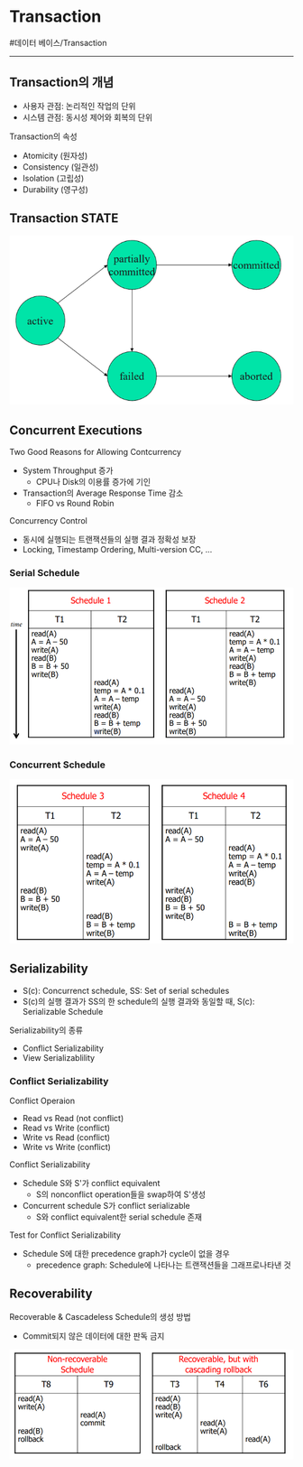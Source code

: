 # Transaction
#데이터 베이스/Transaction

---
## Transaction의 개념
- 사용자 관점: 논리적인 작업의 단위
- 시스템 관점: 동시성 제어와 회복의 단위

Transaction의 속성
- Atomicity (원자성)
- Consistency (일관성)
- Isolation (고립성)
- Durability (영구성)

## Transaction STATE

![](./img/Tran_1.PNG)

## Concurrent Executions
Two Good Reasons for Allowing Contcurrency
- System Throughput 증가
    - CPU나 Disk의 이용률 증가에 기인
- Transaction의 Average Response Time 감소
    - FIFO vs Round Robin

Concurrency Control
- 동시에 실행되는 트랜잭션들의 실행 결과 정확성 보장
- Locking, Timestamp Ordering, Multi-version CC, ...

### Serial Schedule

![](./img/Tran_2.PNG)

### Concurrent Schedule

![](./img/Tran_3.PNG)

## Serializability
- S(c): Concurrenct schedule, SS: Set of serial schedules
- S(c)의 실행 결과가 SS의 한 schedule의 실행 결과와 동일할 때, S(c): Serializable Schedule

Serializability의 종류
- Conflict Serializability
- View Serializablility

### Conflict Serializability
Conflict Operaion
- Read vs Read (not conflict)
- Read vs Write (conflict)
- Write vs Read (conflict)
- Write vs Write (conflict)

Conflict Serializability
- Schedule S와 S'가 conflict equivalent
    - S의 nonconflict operation들을 swap하여 S'생성
- Concurrent schedule S가 conflict serializable
    - S와 conflict equivalent한 serial schedule 존재

Test for Conflict Serializability
- Schedule S에 대한 precedence graph가 cycle이 없을 경우
    - precedence graph: Schedule에 나타나는 트랜잭션들을 그래프로나타낸 것

## Recoverability
Recoverable & Cascadeless Schedule의 생성 방법
- Commit되지 않은 데이터에 대한 판독 금지

![](./img/Tran_4.PNG)
